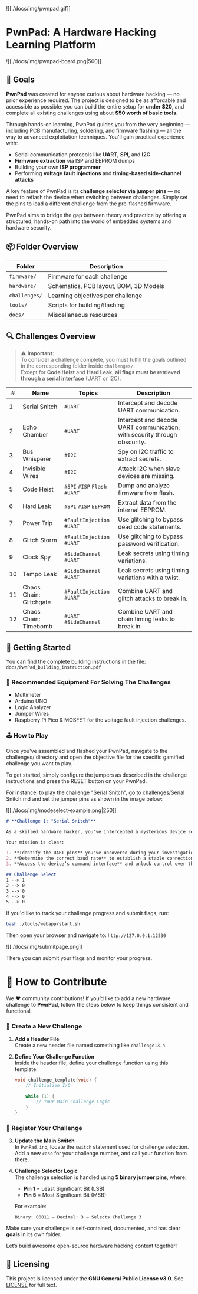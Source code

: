 ![[./docs/img/pwnpad.gif]]
# PwnPad: A Hardware Hacking Learning Platform

![[./docs/img/pwnpad-board.png|500]]

## 🎯 Goals

**PwnPad** was created for anyone curious about hardware hacking — no prior experience required. The project is designed to be as affordable and accessible as possible: you can build the entire setup for **under \$20**, and complete all existing challenges using about **\$50 worth of basic tools**.

Through hands-on learning, PwnPad guides you from the very beginning — including PCB manufacturing, soldering, and firmware flashing — all the way to advanced exploitation techniques. You'll gain practical experience with:

* Serial communication protocols like **UART**, **SPI**, and **I2C**
* **Firmware extraction** via ISP and EEPROM dumps
* Building your own **ISP programmer**
* Performing **voltage fault injections** and **timing-based side-channel attacks**

A key feature of PwnPad is its **challenge selector via jumper pins** — no need to reflash the device when switching between challenges. Simply set the pins to load a different challenge from the pre-flashed firmware.

PwnPad aims to bridge the gap between theory and practice by offering a structured, hands-on path into the world of embedded systems and hardware security.



## 📦 Folder Overview

| Folder        | Description                            |
| ------------- | -------------------------------------- |
| `firmware/`   | Firmware for each challenge            |
| `hardware/`   | Schematics, PCB layout, BOM, 3D Models | 
| `challenges/` | Learning objectives per challenge      |
| `tools/`      | Scripts for building/flashing          |
| `docs/`       | Miscellaneous resources                |



## 🔍 Challenges Overview

>⚠️ **Important:**  
>To consider a challenge complete, you must fulfill the goals outlined in the corresponding folder inside `challenges/`.  
>Except for **Code Heist** and **Hard Leak**, **all flags must be retrieved through a serial interface** (UART or I2C).

|#|Name|Topics|Description|
|---|---|---|---|
|1|Serial Snitch|`#UART`|Intercept and decode UART communication.|
|2|Echo Chamber|`#UART`|Intercept and decode UART communication, with security through obscurity.|
|3|Bus Whisperer|`#I2C`|Spy on I2C traffic to extract secrets.|
|4|Invisible Wires|`#I2C`|Attack I2C when slave devices are missing.|
|5|Code Heist|`#SPI` `#ISP` `Flash` `#UART`|Dump and analyze firmware from flash.|
|6|Hard Leak|`#SPI` `#ISP` `EEPROM`|Extract data from the internal EEPROM.|
|7|Power Trip|`#FaultInjection` `#UART`|Use glitching to bypass dead code statements.|
|8|Glitch Storm|`#FaultInjection` `#UART`|Use glitching to bypass password verification.|
|9|Clock Spy|`#SideChannel` `#UART`|Leak secrets using timing variations.|
|10|Tempo Leak|`#SideChannel` `#UART`|Leak secrets using timing variations with a twist.|
|11|Chaos Chain: Glitchgate|`#FaultInjection` `#UART` |Combine UART and glitch attacks to break in.|
|12|Chaos Chain: Timebomb|`#UART` `#SideChannel`|Combine UART and chain timing leaks to break in.|

## 🚀 Getting Started

You can find the complete building instructions in the file: `docs/PwnPad_building_instruction.pdf`

### 🔬 Recommended Equipment For Solving The Challenges
- Multimeter
- Arduino UNO
- Logic Analyzer
- Jumper Wires
- Raspberry Pi Pico & MOSFET for the voltage fault injection challenges.

### 🕹️ How to Play

Once you've assembled and flashed your PwnPad, navigate to the challenges/ directory and open the objective file for the specific gamified challenge you want to play.

To get started, simply configure the jumpers as described in the challenge instructions and press the RESET button on your PwnPad.

For instance, to play the challenge "Serial Snitch", go to challenges/Serial Snitch.md and set the jumper pins as shown in the image below:

![[./docs/img/modeselect-example.png|250]]

````md
# **Challenge 1: "Serial Snitch"**

As a skilled hardware hacker, you've intercepted a mysterious device recovered from a rogue tech syndicate. The device, dubbed **"Specter-1"**, controls access to a secret underground server, but its interface remains locked behind an unknown UART configuration.

Your mission is clear:

1. **Identify the UART pins** you've uncovered during your investigation.
2. **Determine the correct baud rate** to establish a stable connection.
3. **Access the device’s command interface** and unlock control over the system’s lighting grid.

## Challenge Select
1 --> 1
2 --> 0
3 --> 0
4 --> 0
5 --> 0
```` 

If you'd like to track your challenge progress and submit flags, run:


```bash
bash ./tools/webapp/start.sh
```
Then open your browser and navigate to: `http://127.0.0.1:12530`

![[./docs/img/submitpage.png]]

There you can submit your flags and monitor your progress.

# 🤝 How to Contribute

We ❤️ community contributions! If you’d like to add a new hardware challenge to **PwnPad**, follow the steps below to keep things consistent and functional.

### 🧩 Create a New Challenge

1. **Add a Header File**  
   Create a new header file named something like `challenge13.h`.

2. **Define Your Challenge Function**  
   Inside the header file, define your challenge function using this template:

   ```cpp
   void challenge_template(void) {
       // Initialize I/O

       while (1) {
           // Your Main Challenge Logic
       }
   }
   ```

### 🔀 Register Your Challenge

3. **Update the Main Switch**  
   In `PwnPad.ino`, locate the `switch` statement used for challenge selection. Add a new `case` for your challenge number, and call your function from there.

4. **Challenge Selector Logic**  
   The challenge selection is handled using **5 binary jumper pins**, where:
   - **Pin 1** = Least Significant Bit (LSB)  
   - **Pin 5** = Most Significant Bit (MSB)  

   For example:  
   ```
   Binary: 00011 → Decimal: 3 → Selects Challenge 3
   ```

Make sure your challenge is self-contained, documented, and has clear **goals** in its own folder.

Let’s build awesome open-source hardware hacking content together!


## 🪪 Licensing

This project is licensed under the **GNU General Public License v3.0**. See [LICENSE](LICENSE) for full text.